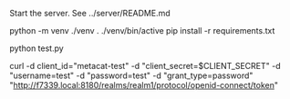 
Start the server. See ../server/README.md

python -m venv ./venv
. ./venv/bin/active
pip install -r requirements.txt

python test.py


curl -d client_id="metacat-test" -d "client_secret=$CLIENT_SECRET"   -d "username=test" -d "password=test"   -d "grant_type=password"   "http://f7339.local:8180/realms/realm1/protocol/openid-connect/token"
